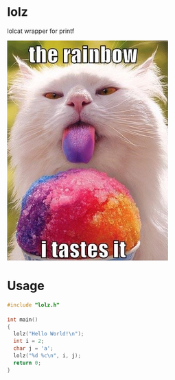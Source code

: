# lolz
lolcat wrapper for printf

![](https://github.com/bmiddha/lolz/raw/master/img/nom.jpg)

# Usage
```c
#include "lolz.h"

int main()
{
  lolz("Hello World!\n");
  int i = 2;
  char j = 'a';
  lolz("%d %c\n", i, j);
  return 0;
}
```
